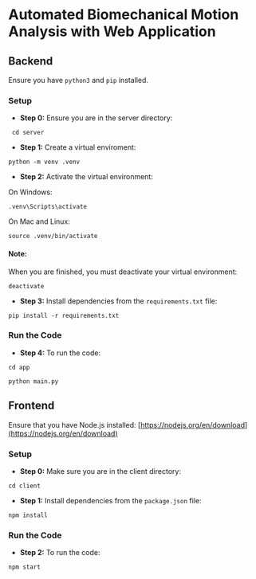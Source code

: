 # Automated Biomechanical Motion Analysis with Web Application

## Backend

Ensure you have `python3` and `pip` installed.

### Setup

- **Step 0:** Ensure you are in the server directory: 
```
 cd server
```
- **Step 1:** Create a virtual enviroment:
```
python -m venv .venv
```
- **Step 2:** Activate the virtual environment:
  
On Windows:
```
.venv\Scripts\activate
```
On Mac and Linux:
```
source .venv/bin/activate
```
#### Note: 
When you are finished, you must deactivate your virtual environment:
```
deactivate
```
- **Step 3:** Install dependencies from the `requirements.txt` file:
```
pip install -r requirements.txt
```
### Run the Code

- **Step 4:** To run the code:
```
cd app
```
```
python main.py
```

## Frontend

Ensure that you have Node.js installed: [https://nodejs.org/en/download](https://nodejs.org/en/download)

### Setup

- **Step 0:** Make sure you are in the client directory:
```
cd client
```
- **Step 1:** Install dependencies from the `package.json` file:
```
npm install
```
### Run the Code

- **Step 2:** To run the code:
```
npm start
```

